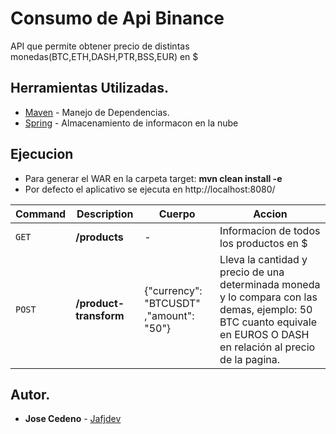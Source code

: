 # Consumo de Api Binance
  API que permite obtener precio de distintas monedas(BTC,ETH,DASH,PTR,BSS,EUR) en $
  
## Herramientas Utilizadas.
* [Maven](https://maven.apache.org/) - Manejo de Dependencias.
* [Spring](https://spring.io//) - Almacenamiento de informacon en la nube

## Ejecucion

* Para generar el WAR en la carpeta target: **mvn clean install -e**
* Por defecto el aplicativo se ejecuta en http://localhost:8080/

| Command | Description | Cuerpo | Accion |
| --- | --- | --- |--- |
| `GET` | **/products** | - | Informacion de todos los productos en $|
| `POST` | **/product-transform** |{"currency": "BTCUSDT" ,"amount": "50"}| Lleva la cantidad y precio de una determinada moneda y lo compara con las demas, ejemplo: 50 BTC cuanto equivale en EUROS O DASH en relación al precio de la pagina.|



## Autor.
  * **Jose Cedeno** - [Jafjdev](https://github.com/jafjdev/)